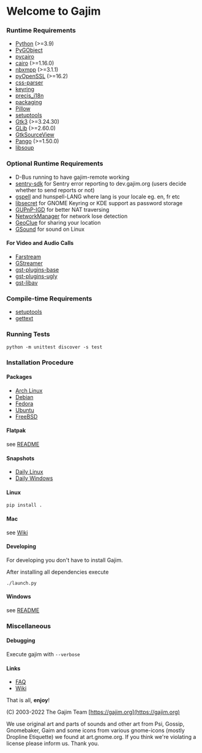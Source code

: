 # Welcome to Gajim

### Runtime Requirements

- [Python](https://www.python.org/) (>=3.9)
- [PyGObject](https://pypi.org/project/PyGObject/)
- [pycairo](https://pypi.org/project/pycairo/)
- [cairo](https://gitlab.freedesktop.org/cairo/cairo) (>=1.16.0)
- [nbxmpp](https://pypi.org/project/nbxmpp/) (>=3.1.1)
- [pyOpenSSL](https://pypi.org/project/pyOpenSSL/) (>=16.2)
- [css-parser](https://pypi.org/project/css-parser/)
- [keyring](https://pypi.org/project/keyring/)
- [precis_i18n](https://pypi.org/project/precis-i18n/)
- [packaging](https://pypi.org/project/packaging/)
- [Pillow](https://pypi.org/project/Pillow/)
- [setuptools](https://pypi.org/project/setuptools/)
- [Gtk3](https://gitlab.com/gnome/gtk) (>=3.24.30)
- [GLib](https://gitlab.com/gnome/glib) (>=2.60.0)
- [GtkSourceView](https://gitlab.gnome.org/GNOME/gtksourceview)
- [Pango](https://gitlab.gnome.org/GNOME/pango) (>=1.50.0)
- [libsoup](https://gitlab.gnome.org/GNOME/libsoup/)

### Optional Runtime Requirements

- D-Bus running to have gajim-remote working
- [sentry-sdk](https://pypi.org/project/sentry-sdk/) for Sentry error reporting to dev.gajim.org (users decide whether to send reports or not)
- [gspell](https://gitlab.gnome.org/GNOME/gspell) and hunspell-LANG where lang is your locale eg. en, fr etc
- [libsecret](https://gitlab.gnome.org/GNOME/libsecret/) for GNOME Keyring or KDE support as password storage
- [GUPnP-IGD](https://gitlab.gnome.org/GNOME/gupnp) for better NAT traversing
- [NetworkManager](https://gitlab.freedesktop.org/NetworkManager/NetworkManager) for network lose detection
- [GeoClue](https://gitlab.freedesktop.org/geoclue/geoclue) for sharing your location
- [GSound](https://gitlab.gnome.org/GNOME/gsound) for sound on Linux

#### For Video and Audio Calls

- [Farstream](https://gitlab.freedesktop.org/farstream/farstream)
- [GStreamer](https://gitlab.freedesktop.org/gstreamer/gstreamer)
- [gst-plugins-base](https://gitlab.freedesktop.org/gstreamer/gst-plugins-base)
- [gst-plugins-ugly](https://gitlab.freedesktop.org/gstreamer/gst-plugins-ugly)
- [gst-libav](https://gitlab.freedesktop.org/gstreamer/gst-libav)

### Compile-time Requirements

- [setuptools](https://pypi.org/project/setuptools/)
- [gettext](https://savannah.gnu.org/projects/gettext/)

### Running Tests

`python -m unittest discover -s test`

### Installation Procedure

#### Packages

- [Arch Linux](https://www.archlinux.org/packages/community/any/gajim/)
- [Debian](https://packages.debian.org/stable/gajim)
- [Fedora](https://apps.fedoraproject.org/packages/gajim)
- [Ubuntu](https://packages.ubuntu.com/gajim)
- [FreeBSD](https://www.freshports.org/net-im/gajim/)

#### Flatpak

see [README](./flatpak/README.md)

#### Snapshots

- [Daily Linux](https://www.gajim.org/downloads/snap/)
- [Daily Windows](https://gajim.org/downloads/snap/win)

#### Linux

    pip install .

#### Mac

see [Wiki](https://dev.gajim.org/gajim/gajim/-/wikis/help/Gajim-on-macOS)

#### Developing

For developing you don't have to install Gajim.

After installing all dependencies execute

    ./launch.py

#### Windows

see [README](./win/README.md)

### Miscellaneous

#### Debugging

Execute gajim with `--verbose`

#### Links

- [FAQ](https://dev.gajim.org/gajim/gajim/wikis/help/gajimfaq)
- [Wiki](https://dev.gajim.org/gajim/gajim/wikis/home)

That is all, **enjoy**!

(C) 2003-2022
The Gajim Team
[https://gajim.org](https://gajim.org)

We use original art and parts of sounds and other art from Psi, Gossip, Gnomebaker, Gaim
and some icons from various gnome-icons (mostly Dropline Etiquette) we found at art.gnome.org.
If you think we're violating a license please inform us. Thank you.
